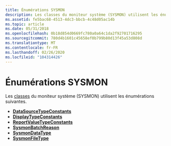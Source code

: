 ```yaml
---
title: Énumérations SYSMON
description: Les classes du moniteur système (SYSMON) utilisent les énumérations suivantes.
ms.assetid: fe5bac68-4513-4dc3-bbcb-4c48d05ac14b
ms.topic: article
ms.date: 05/31/2018
ms.openlocfilehash: 0b18d854d0669fc780a0a64c1da2f92701716295
ms.sourcegitcommit: 780d4b1601c45658ef0b799b80d13f45a53d808d
ms.translationtype: MT
ms.contentlocale: fr-FR
ms.lasthandoff: 02/26/2020
ms.locfileid: "104314426"
---
```

# <a name="sysmon-enumerations"></a>Énumérations SYSMON

Les [classes](sysmon-classes.md) du moniteur système (SYSMON) utilisent les énumérations suivantes.

-   [**DataSourceTypeConstants**](/windows/win32/api/isysmon/ne-isysmon-datasourcetypeconstants)
-   [**DisplayTypeConstants**](/windows/win32/api/isysmon/ne-isysmon-displaytypeconstants)
-   [**ReportValueTypeConstants**](/windows/win32/api/isysmon/ne-isysmon-reportvaluetypeconstants)
-   [**SysmonBatchReason**](/windows/win32/api/isysmon/ne-isysmon-sysmonbatchreason)
-   [**SysmonDataType**](/windows/win32/api/isysmon/ne-isysmon-sysmondatatype)
-   [**SysmonFileType**](/windows/win32/api/isysmon/ne-isysmon-sysmonfiletype)

 

 





